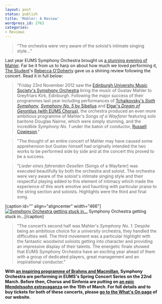 ```yaml
---
layout: post
status: publish
title: 'Mahler: A Review'
wordpress_id: 2763
categories:
- Reviews
---
```


> "The orchestra were very aware of the soloist&rsquo;s intimate singing style..."

Last year EUMS Symphony Orchestra brought us [a stunning evening of
Mahler](http://eums.eusa.ed.ac.uk/2012/symphwinter/). Far be it from us to harp
on about how much we loved performing it, [The
Student](http://www.studentnewspaper.org/)'s [Rebecca
O'Doherty](https://twitter.com/odohertyrebecca) gave us a shining review
following the concert. Read it in full below:

> "Friday 23rd November 2012 saw the [Edinburgh University Music Society's
> Symphony Orchestra](/symphony-orchestra/) bring the music of Gustav Mahler to
> Greyfriars Kirk, Edinburgh. Following the major success of their programmes
> last year including performances of [Tchaikovsky's *Sixth
> Symphony*](/blog/2012/spring-symphony/), [*Symphony No.
> 5* by Sibelius](/blog/2012/summerconcert2012/) and
> [Elgar's *Dream of Gerontius* (with EUMS
> Chorus)](/blog/2011/gerontius/), the orchestra produced
> an even more ambitious programme of Mahler's *Songs of a Wayfarer* featuring
> solo baritone Douglas Nairne, which were simply stunning, and the incredible
> *Symphony No. 1* under the baton of conductor, [Russell
> Cowieson](/blog/2012/2012-a-great-vintage/)."

> "The thought of an entire concert of Mahler may have caused some apprehension
> but Gustav himself had originally intended the two works to be performed side
> by side and at the concert this proved to be a success.

> "*Lieder eines fahrenden Gesellen* (Songs of a Wayfarer) was executed
> beautifully by both the orchestra and soloist. The orchestra were very aware
> of the soloist's intimate singing style and their respectful playing added to
> this element of intimacy which made the experience of this work emotive and
> haunting with particular praise to the string section and soloists.
> Highlights were the third and final song.

[caption id="" align="aligncenter" width="466"]<a
href="http://eums.eusa.ed.ac.uk/wp-content/uploads/images/h500/concerts/greyfriars_winter12_30.jpg"><img
class="  " alt="Symphony Orchestra getting stuck in..."
src="http://eums.eusa.ed.ac.uk/wp-content/uploads/images/h500/concerts/greyfriars_winter12_30.jpg"/></a> Symphony Orchestra getting stuck
in...[/caption]</p> 

> "The concert&rsquo;s second half was Mahler's *Symphony No. 1*. Despite being
> an ambitious choice for a university orchestra, they handled the difficulties
> well. The third movement was a particular highlight with the fantastic
> woodwind soloists getting into character and providing an impressive display
> of their talents. The energetic finale showed that EUMS Symphony Orchestra
> have an exciting year ahead of them with a group of dedicated players, great
> management and an inspirational conductor."

**With [an inspiring programme of Brahms and Macmillan](/blog/2013/symphony-spring-concert),
Symphony Orchestra are performing in EUMS's Spring Concert Series on the 22nd March. 
Before then, Chorus and Sinfonia are putting on [an epic Mendelssohn
extravaganza](http://eums.eusa.ed.ac.uk/2013/chorussinfoniaspring) on the 15th
of March. For full details and to buy tickets for both of these concerts,
please [go to the What's On page](/whats-on/) of our website.**

